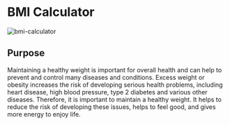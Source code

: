 # BMI Calculator

![bmi-calculator](https://socialify.git.ci/geekymeeky/bmi-calculator/image?descriptionEditable=&owner=1&stargazers=1&theme=Light)


## Purpose

Maintaining a healthy weight is important for overall health and can help to prevent and control many diseases and conditions. Excess weight or obesity increases the risk of developing serious health problems, including heart disease, high blood pressure, type 2 diabetes and various other diseases. Therefore, it is important to maintain a healthy weight. It helps to reduce the risk of developing these issues, helps to feel good, and gives more energy to enjoy life.


